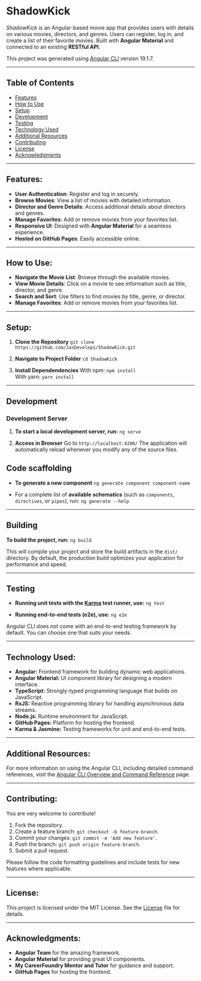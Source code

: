 # ShadowKick

_ShadowKick_ is an Angular-based movie app that provides users with details on various movies, directors, and genres. Users can register, log in, and create a list of their favorite movies. Built with **Angular Material** and connected to an existing **RESTful API**.

This project was generated using [Angular CLI](https://github.com/angular/angular-cli) version 19.1.7.

---

## Table of Contents

- [Features](#features)
- [How to Use](#how-to-use)
- [Setup](#setup)
- [Development](#development)
- [Testing](#testing)
- [Technology Used](#technology-used)
- [Additional Resources](#additional-resources)
- [Contributing](#contributing)
- [License](#license)
- [Acknowledgments](#acknowledgments)

---

## <a name="features"></a>Features:

- **User Authentication**: Register and log in securely.
- **Browse Movies**: View a list of movies with detailed information.
- **Director and Genre Details**: Access additional details about directors and genres.
- **Manage Favorites**: Add or remove movies from your favorites list.
- **Responsive UI**: Designed with **Angular Material** for a seamless experience.
- **Hosted on GitHub Pages**: Easily accessible online.

---

## <a name="how-to-use"></a>How to Use:

- **Navigate the Movie List**: Browse through the available movies.
- **View Movie Details**: Click on a movie to see information such as title, director, and genre.
- **Search and Sort**: Use filters to find movies by title, genre, or director.
- **Manage Favorites**: Add or remove movies from your favorites list.

---

## <a name="setup"></a>Setup:

1. **Clone the Repository**
   `git clone https://github.com/JasDevelops/ShadowKick.git`

2. **Navigate to Project Folder**
   `cd ShadowKick`

3. **Install Dependendencies**
   With npm: `npm install`  
   With yarn: `yarn install`

---

## <a name="development"></a>Development

### Development Server

1. **To start a local development server, run:**
   `ng serve`

2. **Access in Browser**
   Go to `http://localhost:4200/`
   The application will automatically reload whenever you modify any of the source files.

## Code scaffolding

- **To generate a new component**
  `ng generate component component-name`

- For a complete list of **available schematics** (such as `components`, `directives`, or `pipes`), run:
  `ng generate --help`

---

## <a name="building"></a>Building

**To build the project, run:**
`ng build`

This will compile your project and store the build artifacts in the `dist/` directory. By default, the production build optimizes your application for performance and speed.

---

## <a name="Testing"></a>Testing

- **Running unit tests with the [Karma](https://karma-runner.github.io) test runner, use:**
  `ng test`

- **Running end-to-end tests (e2e), use:**
  `ng e2e`

Angular CLI does not come with an end-to-end testing framework by default. You can choose one that suits your needs.

---

## <a name="technology-used"></a>Technology Used:

- **Angular:** Frontend framework for building dynamic web applications.
- **Angular Material:** UI component library for designing a modern interface.
- **TypeScript:** Strongly-typed programming language that builds on JavaScript.
- **RxJS:** Reactive programming library for handling asynchronous data streams.
- **Node.js:** Runtime environment for JavaScript.
- **GitHub Pages:** Platform for hosting the frontend.
- **Karma & Jasmine:** Testing frameworks for unit and end-to-end tests.

---

## <a name="additional-resources"></a>Additional Resources:

For more information on using the Angular CLI, including detailed command references, visit the [Angular CLI Overview and Command Reference](https://angular.dev/tools/cli) page.

---

## <a name="contributing"></a> Contributing:

You are very welcome to contribute!

1. Fork the repository.
2. Create a feature branch: `git checkout -b feature-branch`.
3. Commit your changes: `git commit -m 'Add new feature'`.
4. Push the branch: `git push origin feature-branch`.
5. Submit a pull request.

Please follow the code formatting guidelines and include tests for new features where applicable.

---

## <a name="license"></a> License:

This project is licensed under the MIT License. See the [License](./LICENSE) file for details.

---

## <a name="acknowledgments"></a> Acknowledgments:

- **Angular Team** for the amazing framework.
- **Angular Material** for providing great UI components.
- **My CareerFoundry Mentor and Tutor** for guidance and support.
- **GitHub Pages** for hosting the frontend.
